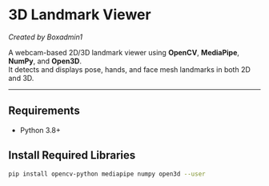 # 3D Landmark Viewer  
*Created by Boxadmin1*

A webcam-based 2D/3D landmark viewer using **OpenCV**, **MediaPipe**, **NumPy**, and **Open3D**.  
It detects and displays pose, hands, and face mesh landmarks in both 2D and 3D.

---

## Requirements  
- Python 3.8+

## Install Required Libraries  
```bash
pip install opencv-python mediapipe numpy open3d --user
